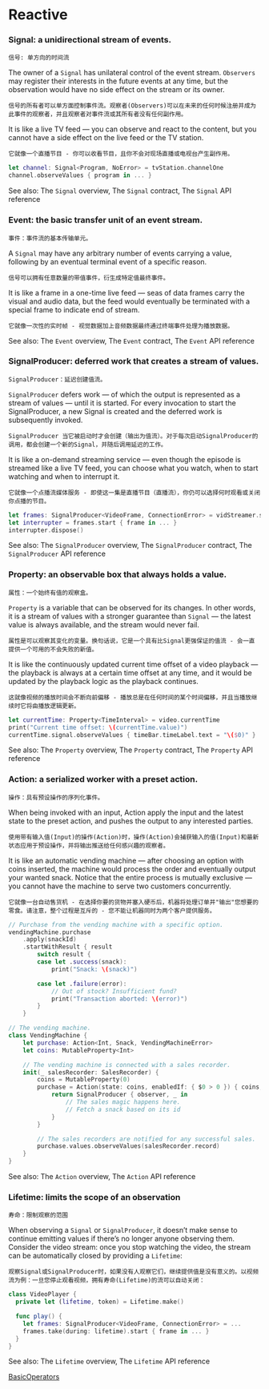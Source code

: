 # Reactive


### Signal: a unidirectional stream of events.
```信号: 单方向的时间流```

The owner of a ```Signal``` has unilateral control of the event stream. ```Observers``` may register their interests in the future events at any time, but the observation would have no side effect on the stream or its owner.

```信号的所有者可以单方面控制事件流。观察者(Observers)可以在未来的任何时候注册并成为此事件的观察者，并且观察者对事件流或其所有者没有任何副作用。```

It is like a live TV feed — you can observe and react to the content, but you cannot have a side effect on the live feed or the TV station.

```它就像一个直播节目 - 你可以收看节目，且你不会对现场直播或电视台产生副作用。```

```swift
let channel: Signal<Program, NoError> = tvStation.channelOne
channel.observeValues { program in ... }
```

See also: The ```Signal``` overview, The ```Signal``` contract, The ```Signal``` API reference

### Event: the basic transfer unit of an event stream.
```事件：事件流的基本传输单元。```

A ```Signal``` may have any arbitrary number of events carrying a value, following by an eventual terminal event of a specific reason.

```信号可以拥有任意数量的带值事件，衍生成特定值最终事件。```

It is like a frame in a one-time live feed — seas of data frames carry the visual and audio data, but the feed would eventually be terminated with a special frame to indicate end of stream.

```它就像一次性的实时帧 - 视觉数据加上音频数据最终通过终端事件处理为播放数据。```

See also: The ```Event``` overview, The ```Event``` contract, The ```Event``` API reference

### SignalProducer: deferred work that creates a stream of values.
```SignalProducer：延迟创建值流。```

```SignalProducer``` defers work — of which the output is represented as a stream of values — until it is started. For every invocation to start the SignalProducer, a new Signal is created and the deferred work is subsequently invoked.

```SignalProducer 当它被启动时才会创建（输出为值流）。对于每次启动SignalProducer的调用，都会创建一个新的Signal，并随后调用延迟的工作。```

It is like a on-demand streaming service — even though the episode is streamed like a live TV feed, you can choose what you watch, when to start watching and when to interrupt it.

```它就像一个点播流媒体服务 - 即使这一集是直播节目（直播流），你仍可以选择何时观看或关闭你点播的节目。```

```swift
let frames: SignalProducer<VideoFrame, ConnectionError> = vidStreamer.streamAsset(id: tvShowId)
let interrupter = frames.start { frame in ... }
interrupter.dispose()
```

See also: The ```SignalProducer``` overview, The ```SignalProducer``` contract, The ```SignalProducer``` API reference

### Property: an observable box that always holds a value.
```属性：一个始终有值的观察盒。```

```Property``` is a variable that can be observed for its changes. In other words, it is a stream of values with a stronger guarantee than ```Signal``` — the latest value is always available, and the stream would never fail.

```属性是可以观察其变化的变量。换句话说，它是一个具有比Signal更强保证的值流 - 会一直提供一个可用的不会失败的新值。```

It is like the continuously updated current time offset of a video playback — the playback is always at a certain time offset at any time, and it would be updated by the playback logic as the playback continues.

```这就像视频的播放时间会不断向前偏移 - 播放总是在任何时间的某个时间偏移，并且当播放继续时它将由播放逻辑更新。```

```swift
let currentTime: Property<TimeInterval> = video.currentTime
print("Current time offset: \(currentTime.value)")
currentTime.signal.observeValues { timeBar.timeLabel.text = "\($0)" }
```

See also: The ```Property``` overview, The ```Property``` contract, The ```Property``` API reference

### Action: a serialized worker with a preset action.
```操作：具有预设操作的序列化事件。```

When being invoked with an input, Action apply the input and the latest state to the preset action, and pushes the output to any interested parties.

```使用带有输入值(Input)的操作(Action)时，操作(Action)会捕获输入的值(Input)和最新状态应用于预设操作，并将输出推送给任何感兴趣的观察者。```

It is like an automatic vending machine — after choosing an option with coins inserted, the machine would process the order and eventually output your wanted snack. Notice that the entire process is mutually exclusive — you cannot have the machine to serve two customers concurrently.

```它就像一台自动售货机 - 在选择你要的货物并塞入硬币后，机器将处理订单并"输出"您想要的零食。请注意，整个过程是互斥的 - 您不能让机器同时为两个客户提供服务。```

```swift
// Purchase from the vending machine with a specific option.
vendingMachine.purchase
    .apply(snackId)
    .startWithResult { result
        switch result {
        case let .success(snack):
            print("Snack: \(snack)")

        case let .failure(error):
            // Out of stock? Insufficient fund?
            print("Transaction aborted: \(error)")
        }
    }

// The vending machine.
class VendingMachine {
    let purchase: Action<Int, Snack, VendingMachineError>
    let coins: MutableProperty<Int>

    // The vending machine is connected with a sales recorder.
    init(_ salesRecorder: SalesRecorder) {
        coins = MutableProperty(0)
        purchase = Action(state: coins, enabledIf: { $0 > 0 }) { coins, snackId in
            return SignalProducer { observer, _ in
                // The sales magic happens here.
                // Fetch a snack based on its id
            }
        }

        // The sales recorders are notified for any successful sales.
        purchase.values.observeValues(salesRecorder.record)
    }
}
```

See also: The ```Action``` overview, The ```Action``` API reference

### Lifetime: limits the scope of an observation
```寿命：限制观察的范围```

When observing a ```Signal``` or ```SignalProducer```, it doesn’t make sense to continue emitting values if there’s no longer anyone observing them. Consider the video stream: once you stop watching the video, the stream can be automatically closed by providing a ```Lifetime```:

```观察Signal或SignalProducer时，如果没有人观察它们，继续提供值是没有意义的。以视频流为例：一旦您停止观看视频，拥有寿命(Lifetime)的流可以自动关闭：```

```swift
class VideoPlayer {
  private let (lifetime, token) = Lifetime.make()

  func play() {
    let frames: SignalProducer<VideoFrame, ConnectionError> = ...
    frames.take(during: lifetime).start { frame in ... }
  }
}
```

See also: The ```Lifetime``` overview, The ```Lifetime``` API reference

[BasicOperators](BasicOperators.md)
